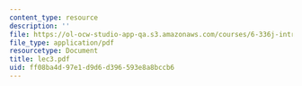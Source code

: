 ```yaml
---
content_type: resource
description: ''
file: https://ol-ocw-studio-app-qa.s3.amazonaws.com/courses/6-336j-introduction-to-numerical-simulation-sma-5211-fall-2003/ff08ba4d97e1d9d6d396593e8a8bccb6_lec3.pdf
file_type: application/pdf
resourcetype: Document
title: lec3.pdf
uid: ff08ba4d-97e1-d9d6-d396-593e8a8bccb6
---
```

